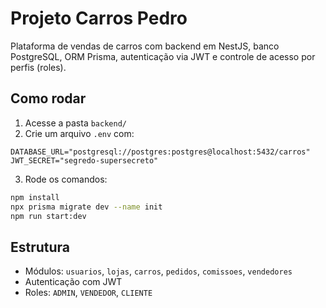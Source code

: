 # Projeto Carros Pedro

Plataforma de vendas de carros com backend em NestJS, banco PostgreSQL, ORM Prisma, autenticação via JWT e controle de acesso por perfis (roles).

## Como rodar

1. Acesse a pasta `backend/`
2. Crie um arquivo `.env` com:
```
DATABASE_URL="postgresql://postgres:postgres@localhost:5432/carros"
JWT_SECRET="segredo-supersecreto"
```
3. Rode os comandos:
```bash
npm install
npx prisma migrate dev --name init
npm run start:dev
```

## Estrutura
- Módulos: `usuarios`, `lojas`, `carros`, `pedidos`, `comissoes`, `vendedores`
- Autenticação com JWT
- Roles: `ADMIN`, `VENDEDOR`, `CLIENTE`